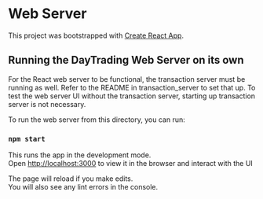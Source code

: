# Web Server

This project was bootstrapped with [Create React App](https://github.com/facebook/create-react-app).

## Running the DayTrading Web Server on its own

For the React web server to be functional, the transaction server must be running as well. Refer to the README in transaction_server to set that up.
To test the web server UI without the transaction server, starting up transaction server is not necessary.

To run the web server from this directory, you can run:

### `npm start`

This runs the app in the development mode.\
Open [http://localhost:3000](http://localhost:3000) to view it in the browser and interact with the UI

The page will reload if you make edits.\
You will also see any lint errors in the console.

